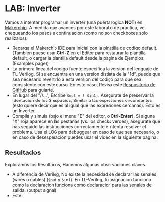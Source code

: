 # LAB: Inverter

Vamos a intentar programar un inverter (una puerta logica **NOT**) en [Makerchip](https://www.makerchip.com/). A medida que avances por este laboratio de practica, ve chequeando los pasos a continuacion (como no son checkboxes solo realizalos).

- Recarga el Makerchip IDE para inicial con la plnatilla de codigo default. (Tambien puese usar **Ctrl-Z** en el Editor para restaurar la plantilla default, o cargar la plantilla default desde la pagina de Ejemplos. (Examples page))
- La primera linea del codigo fuente especifica la version del lenguaje de TL-Verilog. Si se encuentra en una version distinta de la "1d", puede que sea necesario revertirlo a esta version del codigo para que sea consistente con este curso. En este caso, Revisa este [Respositorio de GitHub](https://github.com/stevehoover/Gates-To-RISC-V-Course) para guiarte.
- En lugar del "//...", Escribe ```$out = ! $in1;```. Asegurate de preservar la identacion de los 3 espacios, Similar a las expresiones circundantes (esto quiere decir que es al igual que las expresiones cercanas). Esto es un Inverter.
- Compila y simula (bajo el menu "E" del editor, o **Ctrl-Enter**). Si alguna "X" roja aparece en las pestanas (vs. los checks verdes), asegurate que has seguido las instrucciones correctamente e intenta resolver el problema. Usa el LOG para debuggear en caso de que sea necesario, o en caso de desesperacion puedes usar el video en la siguiente pagina.

## Resultados

Exploramos los Resultados, Hacemos algunas observaciones claves.

- A diferencia de Verilog, No existe la necesidad de declarar las senales (wires o cables) (```$out``` y ```$in1```). En TL-Verilog, tu asignacion funciona como la declaracion funciona como declaracion para las senales de salida. (output signal)
- Este 
